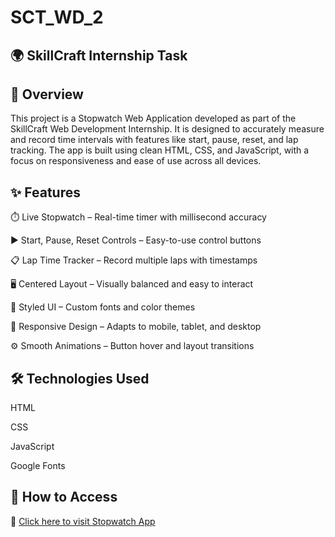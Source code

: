 # SCT\_WD\_2

## 🌍 SkillCraft Internship Task



## 📝 Overview

  This project is a Stopwatch Web Application developed as part of the SkillCraft Web Development Internship. It is designed to accurately measure and record time intervals with features like start, pause, reset, and lap tracking. The app is built using clean HTML,       CSS, and JavaScript, with a focus on responsiveness and ease of use across all devices.



## ✨ Features

  ⏱️ Live Stopwatch – Real-time timer with millisecond accuracy

  ▶️ Start, Pause, Reset Controls – Easy-to-use control buttons

  📋 Lap Time Tracker – Record multiple laps with timestamps

  🖥️ Centered Layout – Visually balanced and easy to interact

  🎨 Styled UI – Custom fonts and color themes

  🧭 Responsive Design – Adapts to mobile, tablet, and desktop

  ⚙️ Smooth Animations – Button hover and layout transitions



## 🛠️ Technologies Used

  HTML



  CSS



  JavaScript



  Google Fonts



## 🚀 How to Access

  🔗 [Click here to visit Stopwatch App](https://fejoejs.github.io/SCT_WD_2/)

